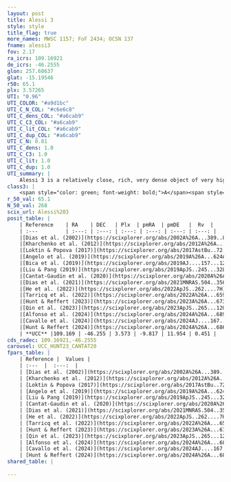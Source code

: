 ```yaml
---
layout: post
title: Alessi 3
style: style
title_flag: true
more_names: MWSC 1157; FoF 2434; OCSN 137
fname: alessi3
fov: 2.17
ra_icrs: 109.16921
de_icrs: -46.2555
glon: 257.60637
glat: -15.19546
r50: 65.1
plx: 3.57265
UTI: "0.96"
UTI_COLOR: "#a9d1bc"
UTI_C_N_COL: "#c6e6c8"
UTI_C_dens_COL: "#a6cab9"
UTI_C_C3_COL: "#a6cab9"
UTI_C_lit_COL: "#a6cab9"
UTI_C_dup_COL: "#a6cab9"
UTI_C_N: 0.81
UTI_C_dens: 1.0
UTI_C_C3: 1.0
UTI_C_lit: 1.0
UTI_C_dup: 1.0
UTI_summary: |
    Alessi 3 is a relatively close, rich, very dense object of very high C3 quality. It is very well-studied in the literature.
class3: |
    <span style="color: green; font-weight: bold;">A</span><span style="color: green; font-weight: bold;">A</span>
r_50_val: 65.1
N_50_val: 268
scix_url: Alessi%203
posit_table: |
    | Reference    | RA    | DEC   | Plx  | pmRA  | pmDE   |  Rv  |
    | :---         | :---: | :---: | :---: | :---: | :---: | :---: |
    |[Dias et al. (2002)](https://scixplorer.org/abs/2002A%26A...389..871D) | 109.121 | -46.685 | -- | -11.49 | 12.37 | 20.0 |
    |[Kharchenko et al. (2012)](https://scixplorer.org/abs/2012A%26A...543A.156K) | 109.05 | -46.617 | -- | -11.09 | 12.72 | -- |
    |[Loktin & Popova (2017)](https://scixplorer.org/abs/2017AstBu..72..257L) | 109.125 | -46.685 | -- | -1.203 | 5.537 | 20.0 |
    |[Angelo et al. (2019)](https://scixplorer.org/abs/2019A%26A...624A...8A) | 109.138 | -46.675 | -- | -- | -- | -- |
    |[Bica et al. (2019)](https://scixplorer.org/abs/2019AJ....157...12B) | 109.086 | -46.61 | -- | -- | -- | -- |
    |[Liu & Pang (2019)](https://scixplorer.org/abs/2019ApJS..245...32L) | 108.974 | -46.05 | 3.558 | -9.829 | 11.977 | -- |
    |[Cantat-Gaudin et al. (2020)](https://scixplorer.org/abs/2020A%26A...640A...1C) | 109.275 | -46.142 | 3.566 | -9.875 | 11.958 | -- |
    |[Dias et al. (2021)](https://scixplorer.org/abs/2021MNRAS.504..356D) | 109.7 | -46.026 | 3.559 | -9.872 | 12.014 | 2.314 |
    |[He et al. (2022)](https://scixplorer.org/abs/2022ApJS..262....7H) | 109.09 | -46.308 | 3.611 | -9.82 | 11.958 | -- |
    |[Tarricq et al. (2022)](https://scixplorer.org/abs/2022A%26A...659A..59T) | 109.341 | -46.348 | 3.619 | -9.774 | 11.954 | -- |
    |[Hunt & Reffert (2023)](https://scixplorer.org/abs/2023A%26A...673A.114H) | 109.187 | -46.68 | 3.575 | -9.793 | 11.916 | 0.317 |
    |[Qin et al. (2023)](https://scixplorer.org/abs/2023ApJS..265...12Q) | 109.18 | -46.3 | 3.59 | -9.72 | 11.92 | 0.58 |
    |[Alfonso et al. (2024)](https://scixplorer.org/abs/2024A%26A...689A..18A) | 109.291 | -46.194 | 3.562 | -9.852 | 11.847 | -- |
    |[Cavallo et al. (2024)](https://scixplorer.org/abs/2024AJ....167...12C) | 109.175 | -46.154 | 3.575 | -- | -- | -- |
    |[Hunt & Reffert (2024)](https://scixplorer.org/abs/2024A%26A...686A..42H) | 109.187 | -46.68 | 3.575 | -9.793 | 11.916 | 0.317 |
    | **UCC** |109.169 | -46.255 | 3.573 | -9.817 | 11.954 | 0.451 | 
cds_radec: 109.16921,-46.2555
carousel: UCC_HUNT23_CANTAT20
fpars_table: |
    | Reference |  Values |
    | :---  |  :---:  |
    | [Dias et al. (2002)](https://scixplorer.org/abs/2002A%26A...389..871D) | `E(B-V)=0.11, Dist=288.0, Age=8.7, [Fe/H]=-0.275` |
    | [Kharchenko et al. (2012)](https://scixplorer.org/abs/2012A%26A...543A.156K) | `e_bv=0.11, distance=311, log_age=8.87, metallicity=-0.275` |
    | [Loktin & Popova (2017)](https://scixplorer.org/abs/2017AstBu..72..257L) | `E(B-V)=0.098, Dmod=8.166, logt=8.859` |
    | [Angelo et al. (2019)](https://scixplorer.org/abs/2019A%26A...624A...8A) | `dsun=0.26, Age=0.63, Mphot=18` |
    | [Liu & Pang (2019)](https://scixplorer.org/abs/2019ApJS..245...32L) | `Age=0.437, Z=0.25` |
    | [Cantat-Gaudin et al. (2020)](https://scixplorer.org/abs/2020A%26A...640A...1C) | `AVNN=0.14, DMNN=7.37, AgeNN=8.8` |
    | [Dias et al. (2021)](https://scixplorer.org/abs/2021MNRAS.504..356D) | `Av=0.178, Dist=278, logage=8.902, [Fe/H]=-0.057` |
    | [He et al. (2022)](https://scixplorer.org/abs/2022ApJS..262....7H) | `A0=0.5, logAge=8.6` |
    | [Tarricq et al. (2022)](https://scixplorer.org/abs/2022A%26A...659A..59T) | `Dist=295, logAgeNN=8.8` |
    | [Hunt & Reffert (2023)](https://scixplorer.org/abs/2023A%26A...673A.114H) | `AV50=0.108, diffAV50=0.435, MOD50=7.142, logAge50=8.796` |
    | [Qin et al. (2023)](https://scixplorer.org/abs/2023ApJS..265...12Q) | `E(B-V)=0.02, m-M=7.18, logt=8.95` |
    | [Alfonso et al. (2024)](https://scixplorer.org/abs/2024A%26A...689A..18A) | `AV=0.14054, MOD=7.36883, logAge=8.85758, Z=-0.0556` |
    | [Cavallo et al. (2024)](https://scixplorer.org/abs/2024AJ....167...12C) | `AV50=0.32, dMod50=7.28, logAge50=8.63, [Fe/H]50=0.44` |
    | [Hunt & Reffert (2024)](https://scixplorer.org/abs/2024A%26A...686A..42H) | `MassJ=58.9422` |
shared_table: |
    
---
```

